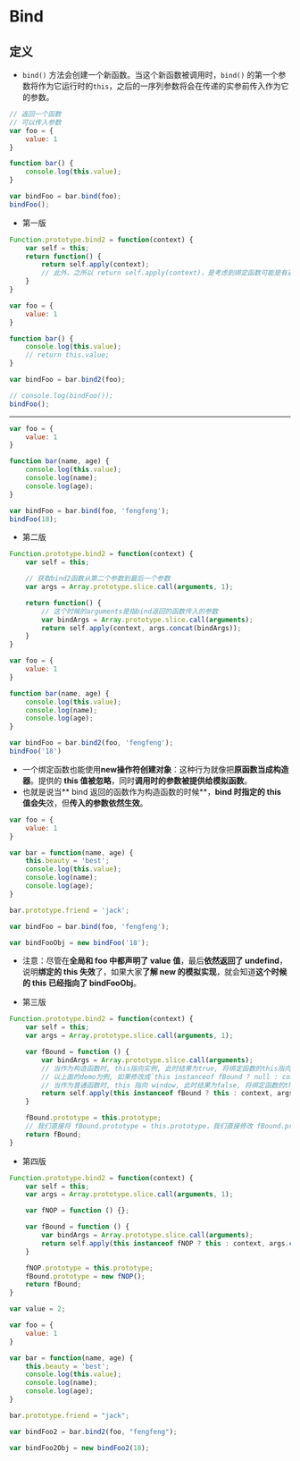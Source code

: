 # Bind

## 定义

- `bind()` 方法会创建一个新函数。当这个新函数被调用时，`bind()` 的第一个参数将作为它运行时的`this`，之后的一序列参数将会在传递的实参前传入作为它的参数。

``` javascript
// 返回一个函数
// 可以传入参数
var foo = {
    value: 1
}

function bar() {
    console.log(this.value);
}

var bindFoo = bar.bind(foo);
bindFoo();
```

- 第一版

``` javascript
Function.prototype.bind2 = function(context) {
    var self = this;
    return function() {
        return self.apply(context);
        // 此外，之所以 return self.apply(context)，是考虑到绑定函数可能是有返回值的
    }
}

var foo = {
    value: 1
}

function bar() {
    console.log(this.value);
    // return this.value;
}

var bindFoo = bar.bind2(foo);

// console.log(bindFoo());
bindFoo();
```

------

``` javascript
var foo = {
    value: 1
}

function bar(name, age) {
    console.log(this.value);
    console.log(name);
    console.log(age);
}

var bindFoo = bar.bind(foo, 'fengfeng');
bindFoo(18);
```

- 第二版

``` javascript
Function.prototype.bind2 = function(context) {
    var self = this;

    // 获取bind2函数从第二个参数到最后一个参数
    var args = Array.prototype.slice.call(arguments, 1);

    return function() {
        // 这个时候的arguments是指bind返回的函数传入的参数
        var bindArgs = Array.prototype.slice.call(arguments);
        return self.apply(context, args.concat(bindArgs));
    }
}

var foo = {
    value: 1
}

function bar(name, age) {
    console.log(this.value);
    console.log(name);
    console.log(age);
}

var bindFoo = bar.bind2(foo, 'fengfeng');
bindFoo('18')
```


- 一个绑定函数也能使用**new操作符创建对象**：这种行为就像把**原函数当成构造器**。提供的 **this 值被忽略**，同时**调用时的参数被提供给模拟函数**。
- 也就是说当** bind 返回的函数作为构造函数的时候**，**bind 时指定的 this 值会失**效，但**传入的参数依然生效**。


``` javascript
var foo = {
    value: 1
}

var bar = function(name, age) {
    this.beauty = 'best';
    console.log(this.value);
    console.log(name);
    console.log(age);
}

bar.prototype.friend = 'jack';

var bindFoo = bar.bind(foo, 'fengfeng');

var bindFooObj = new bindFoo('18');
```

- 注意：尽管在**全局和 foo 中都声明了 value 值**，最后**依然返回了 undefind**，说明**绑定的 this 失效**了，如果大家**了解 new 的模拟实现**，就会知道**这个时候的 this 已经指向了 bindFooObj**。

- 第三版

``` javascript
Function.prototype.bind2 = function(context) {
    var self = this;
    var args = Array.prototype.slice.call(arguments, 1);

    var fBound = function () {
        var bindArgs = Array.prototype.slice.call(arguments);
        // 当作为构造函数时, this指向实例, 此时结果为true, 将绑定函数的this指向该实例, 可以让实例获得来自绑定函数的值
        // 以上面的demo为例, 如果修改成`this instanceof fBound ? null : context`, 实例只是一个空对象, 将null改成this, 实例会具有habit属性
        // 当作为普通函数时, this 指向 window, 此时结果为false, 将绑定函数的this 指向 context
        return self.apply(this instanceof fBound ? this : context, args.concat(bindArgs));
    }

    fBound.prototype = this.prototype;
    // 我们直接将 fBound.prototype = this.prototype，我们直接修改 fBound.prototype 的时候，也会直接修改绑定函数的 prototype。这个时候，我们可以通过一个空函数来进行中转：
    return fBound;
}


```

- 第四版

```javascript
Function.prototype.bind2 = function(context) {
    var self = this;
    var args = Array.prototype.slice.call(arguments, 1);

    var fNOP = function () {};

    var fBound = function () {
        var bindArgs = Array.prototype.slice.call(arguments);
        return self.apply(this instanceof fNOP ? this : context, args.concat(bindArgs));
    }

    fNOP.prototype = this.prototype;
    fBound.prototype = new fNOP();
    return fBound;
}

var value = 2;

var foo = {
    value: 1
}

var bar = function(name, age) {
    this.beauty = 'best';
    console.log(this.value);
    console.log(name);
    console.log(age);
}

bar.prototype.friend = "jack";

var bindFoo2 = bar.bind2(foo, "fengfeng");

var bindFoo2Obj = new bindFoo2(18);
```